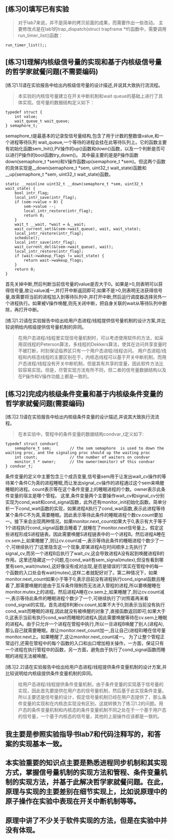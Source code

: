 ## [练习0]填写已有实验

> 对于lab7来说，并不是简单的拷贝前面的成果，而需要作出一些改动。
主要修改点是在lab1的trap_dispatch(struct trapframe *tf)函数中，需要调用 run_timer_list()函数：
```
run_timer_list();;
```

## [练习1]理解内核级信号量的实现和基于内核级信号量的哲学家就餐问题(不需要编码)

[练习1.1]请在实验报告中给出内核级信号量的设计描述,并说其大致执行流流程。

> 本实验的内核信号量建立在开关中断机制和wait queue的基础上进行了具体实现。信号量的数据结构定义如下：
```
typedef struct {
    int value;
    wait_queue_t wait_queue;
} semaphore_t;
```
semaphore_t是最基本的记录型信号量结构,包含了用于计数的整数值value,和一个进程等待队列
wait_queue,一个等待的进程会挂在此等待队列上。它的函数主要有初始化函数sem_Init(),PV操作的up()函数和down()函数，以及一个判断是否可以进行P操作的bool函数try_down()。
其中最主要的是是P操作函数down(semaphore_t *sem)和V操作函数up(semaphore_t *sem)。但这两个函数
的具体实现是__down(semaphore_t *sem, uint32_t wait_state)函数和__up(semaphore_t	*sem, uint32_t wait_state)函数。
```
static __noinline uint32_t __down(semaphore_t *sem, uint32_t wait_state) {
    bool intr_flag;
    local_intr_save(intr_flag);
    if (sem->value > 0) {
        sem->value --;
        local_intr_restore(intr_flag);
        return 0;
    }
    wait_t __wait, *wait = &__wait;
    wait_current_set(&(sem->wait_queue), wait, wait_state);
    local_intr_restore(intr_flag);
    schedule();
    local_intr_save(intr_flag);
    wait_current_del(&(sem->wait_queue), wait);
    local_intr_restore(intr_flag);
    if (wait->wakeup_flags != wait_state) {
        return wait->wakeup_flags;
    }
    return 0;
}
```
首先关掉中断,然后判断当前信号量的value是否大于0。如果是>0,则表明可以获得信号量,故让value减一,并打开中断返回即可;如果不是>0,则表明无法获得信号量,故需要将当前的进程加入到等待队列中,并打开中断,然后运行调度器选择另外一个进程执行。如果被V操作唤醒,则先关闭中断，把自身关联的wait从等待队列中删除，再打开中断。

[练习1.2]请在实验报告中给出给用户态进程/线程提供信号量机制的设计方案,并比较说明给内核级提供信号量机制的异同。

> 在用户态进程/线程里实现信号量机制时，可以考虑使用软件的方法，如采用双线程的Peterson算法，多线程的Dekkers算法，使其在访问共享变量时不被打断，时刻保证临界区只有一个用户态进程/线程访问。
用户态进程/线程和内核态线程的主要区别在于，内核态线程可以基于开关中断机制，而用户态进程/线程没有开关中断机制，但是其有共享的变量，因此软件方法比较容易实现。但是，尽管实现方法有所不同，但二者的信号量数据结构以及在P操作和V操作功能上都是一致的。

## [练习2]完成内核级条件变量和基于内核级条件变量的哲学家就餐问题(需要编码)

[练习2.1]请在实验报告中给出内核级条件变量的设计描述,并说其大致执行流流程。

> 在本实验中，管程中的条件变量的数据结构condvar_t定义如下:
```
typedef struct condvar{
    semaphore_t sem;        // the sem semaphore  is used to down the waiting proc, and the signaling proc should up the waiting proc
    int count;              // the number of waiters on condvar
    monitor_t * owner;      // the owner(monitor) of this condvar
} condvar_t;
```
条件变量的定义中主要包含三个成员变量,信号量sem用于让发出wait_cv操作的等待某个条件C为真的进程睡眠,而让发出signal_cv操作的进程通过这个sem来唤醒睡眠的进程。count表示等在这个条件变量上的睡眠进程的个数。owner表示此条件变量的宿主是哪个管程。
这里,条件变量两个主要操作wait_cv和signal_cv分别实现为cond_wait和cond_signal函数，此外还有monitor_init初始化函数。简单分析一下cond_wait函数的实现，如果进程A执行了cond_wait函数,表示此进程等待某个条件C不为真,需要睡眠。因此表示等待此条件的睡眠进程个数cv.count要加一。接下来会出现两种情况。如果monitor.next_count如果大于0,表示有大于等于1个进程执行cond_signal函数且睡着了,就睡在了monitor.next信号量上。假定这些进程形成S进程链表。因此需要唤醒S进程链表中的一个进程B。然后进程A睡在cv.sem上,如果睡醒了,则让cv.count减一,表示等待此条件的睡眠进程个数少了一个,可继续执行了!这里隐含这一个现象,即某进程A在时间顺序上先执行了signal_cv,而另一个进程B后执行了wait_cv,这会导致进程A没有起到唤醒进程B的作用。这里还隐藏这一个问题,在cond_wait有sem_signal(mutex),但没有看到哪里有sem_wait(mutex),这好像没有成对出现,是否是错误的?其实在管程中的每一个函数的入口处会有wait(mutex),这样二者就配好对了。第二种情况下，如果monitor.next_count如果小于等于0,表示目前没有进程执行cond_signal函数且睡着了,那需要唤醒的是由于互斥条件限制而无法进入管程的进程,所以要唤醒睡在monitor.mutex上的进程。然后进程A睡在cv.sem上,如果睡醒了,则让cv.count减一,表示等待此条件的睡眠进程个数少了一个,可继续执行了!对照着再来看cond_signal的实现。首先进程B判断cv.count,如果不大于0,则表示当前没有执行cond_wait而睡眠的进程,因此就没有被唤醒的对象了,直接函数返回即可;如果大于0,这表示当前有执行cond_wait而睡眠的进程A,因此需要唤醒等待在cv.sem上睡眠的进程A。由于只允许一个进程在管程中执行,所以一旦进程B唤醒了别人(进程A),那么自己就需要睡眠。故让monitor.next_count加一,且让自己(进程B)睡在信号量monitor.next上。如果睡醒了,这让monitor.next_count减一。
为了让整个管程正常运行,还需在管程中的每个函数的入口和出口增加相关操作，一方面，保证只有一个进程在执行管程中的函数，另一方面，避免由于执行了cond_signal函数而睡眠的进程无法被唤醒。

[练习2.2]请在实验报告中给出给用户态进程/线程提供条件变量机制的设计方案,并比较说明给内核级提供条件变量机制的异同。

> 给用户态进程/线程提供条件变量机制，由于条件变量的实现基于信号量的实现，因此首先要提供在用户态的信号量机制，然后基于此实现条件变量。所以主要还是信号量的设计，假定信号量机制已经在用户态提供了，那么条件变量的实现和在内核态实现没有区别，这就转换为了练习1.2的问题。用户态的条件变量机制和内核态的条件变量机制不同之处在于一个基于用户态的信号量，一个基于内核态的信号量，其他的上层操作应该都是一致的。

## 我主要是参照实验指导书lab7和代码注释写的，和答案的实现基本一致。

## 本实验重要的知识点主要是熟悉进程同步机制和其实现方式，掌握信号量机制的实现方法和管程、条件变量机制的实现方法，并基于此解决哲学家就餐问题。在此，原理与实现的主要差别在细节实现上，比如说原理中的原子操作在实验中表现在开关中断机制等等。

## 原理中讲了不少关于软件实现的方法，但是在实验中并没有体现。


